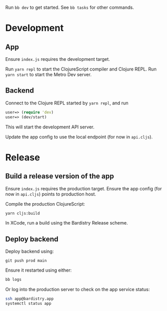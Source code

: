 Run `bb dev` to get started. See `bb tasks` for other commands.

# Development

## App

Ensure `index.js` requires the development target.

Run `yarn repl` to start the ClojureScript compiler and Clojure REPL.
Run `yarn start` to start the Metro Dev server.

## Backend

Connect to the Clojure REPL started by `yarn repl`, and run

``` clojure
user=> (require 'dev)
user=> (dev/start)
```

This will start the development API server.

Update the app config to use the local endpoint (for now in `api.cljs`).

# Release

## Build a release version of the app

Ensure `index.js` requires the production target.
Ensure the app config (for now in `api.cljs`) points to production host.

Compile the production ClojureScript:


``` sh
yarn cljs:build
```

In XCode, run a build using the Bardistry Release scheme.

## Deploy backend

Deploy backend using:

```
git push prod main
```

Ensure it restarted using either:

``` sh
bb logs
```

Or log into the production server to check on the app service status:

```sh
ssh app@bardistry.app
systemctl status app
```
